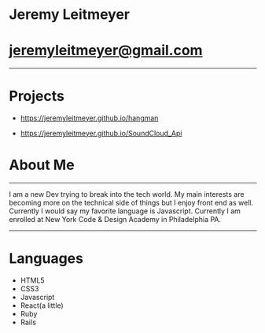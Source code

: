 # Jeremy Leitmeyer
# jeremyleitmeyer@gmail.com
---
# Projects
- https://jeremyleitmeyer.github.io/hangman

- https://jeremyleitmeyer.github.io/SoundCloud_Api

# About Me
---
  I am a new Dev trying to break into the tech world. My main interests are becoming more on the technical side of things but I enjoy front end as well. Currently I would say my favorite language is Javascript. Currently I am enrolled at New York Code & Design Academy in Philadelphia PA.

---
# Languages
- HTML5
- CSS3
- Javascript
- React(a little)
- Ruby
- Rails
